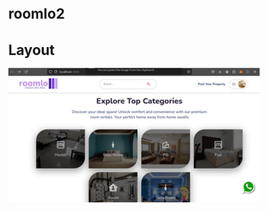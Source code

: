 # roomlo2 
# Layout
![explore](https://github.com/abhishekmaurya149/roomlo2/blob/main/explorePage.jpeg)
